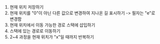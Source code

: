 1. 현재 위치 저장하기
2. 현재 위치를 "0"이 아닌 다른 값으로 변경하여 지나온 길 표시하기 -> 필자는 "e"로 변경함
3. 현재 위치에서 이동 가능한 경로 스택에 삽입하기
4. 스택에 있는 경로로 이동하기
5. 2~4 과정을 현재 위치가 "x"일 때까지 반복하기
